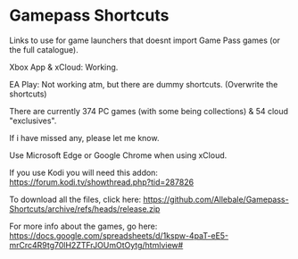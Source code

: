 # Gamepass Shortcuts 
Links to use for game launchers that doesnt import Game Pass games (or the full catalogue).

Xbox App & xCloud: Working.

EA Play: Not working atm, but there are dummy shortcuts. (Overwrite the shortcuts)

There are currently 374 PC games (with some being collections) & 54 cloud "exclusives".

If i have missed any, please let me know.

Use Microsoft Edge or Google Chrome when using xCloud.

If you use Kodi you will need this addon: https://forum.kodi.tv/showthread.php?tid=287826

To download all the files, click here: https://github.com/Allebale/Gamepass-Shortcuts/archive/refs/heads/release.zip

For more info about the games, go here: https://docs.google.com/spreadsheets/d/1kspw-4paT-eE5-mrCrc4R9tg70lH2ZTFrJOUmOtOytg/htmlview# 
